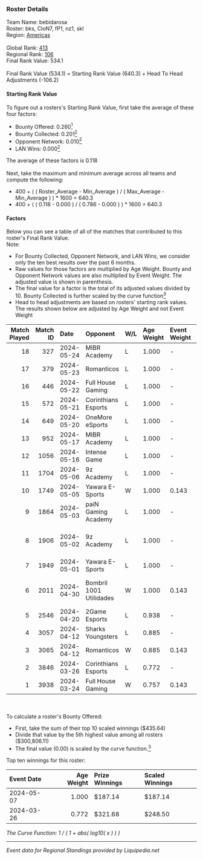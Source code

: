 ### Roster Details<br />
Team Name: bebidarosa<br />
Roster: bks, CloN7, fP1, nz1, skl<br />
Region: [Americas]( ../standings_americas.md)<br />
<br />
Global Rank: [413](../standings_global.md)<br />
Regional Rank: [106]( ../standings_americas.md)<br />
Final Rank Value:  534.1<br />
<br />
Final Rank Value (534.1) = Starting Rank Value (640.3) + Head To Head Adjustments (-106.2)<br />

#### Starting Rank Value<br />
To figure out a rosters's Starting Rank Value, first take the average of these four factors:<br />
- Bounty Offered: 0.260[<sup>1</sup>](#table2)
- Bounty Collected: 0.201[<sup>2</sup>](#table1)
- Opponent Network: 0.010[<sup>2</sup>](#table1)
- LAN Wins: 0.000[<sup>2</sup>](#table1)

The average of these factors is 0.118<br />
<br />
Next, take the maximum and minimum average across all teams and compute the following:<br />
- 400 + ( ( Roster_Average - Min_Average ) / ( Max_Average - Min_Average ) ) * 1600 = 640.3
- 400 + ( ( 0.118 - 0.000 ) / ( 0.786 - 0.000 ) ) * 1600 = 640.3


#### Factors<br />
Below you can see a table of all of the matches that contributed to this roster's Final Rank Value.<br />
Note:<br />

- For Bounty Collected, Opponent Network, and LAN Wins, we consider only the ten best results over the past 6 months.
- Raw values for those factors are multiplied by Age Weight. Bounty and Opponent Network values are also multiplied by Event Weight. The adjusted value is shown in parenthesis.
- The final value for a factor is the total of its adjusted values divided by 10. Bounty Collected is further scaled by the curve function[<sup>3</sup>](#curveFunction)
- Head to head adjustments are based on rosters' starting rank values. The results shown below are adjusted by Age Weight and not Event Weight
<span id="table1"></span><br />


| Match Played | Match ID | Date       | Opponent                | W/L | Age Weight | Event Weight | Bounty Collected | Opponent Network | LAN Wins  | H2H Adj. | Roster                                      |
| -: | -: | :- | :- | :- | :- | :- | :- | :- | :- | -: | :- |
|           18 |      327 | 2024-05-24 | MIBR Academy            | L   | 1.000      | -            | -                | -                | -         |   -10.06 | bks, CloN7, fP1, nz1, skl                   |
|           17 |      379 | 2024-05-23 | Romanticos              | L   | 1.000      | -            | -                | -                | -         |   -10.86 | bks, CloN7, fP1, nz1, skl                   |
|           16 |      446 | 2024-05-22 | Full House Gaming       | L   | 1.000      | -            | -                | -                | -         |   -10.84 | bks, CloN7, fP1, nz1, skl                   |
|           15 |      572 | 2024-05-21 | Corinthians Esports     | L   | 1.000      | -            | -                | -                | -         |    -8.89 | bks, CloN7, fP1, nz1, skl                   |
|           14 |      649 | 2024-05-20 | OneMore eSports         | L   | 1.000      | -            | -                | -                | -         |   -14.41 | bks, CloN7, fP1, nz1, skl                   |
|           13 |      952 | 2024-05-17 | MIBR Academy            | L   | 1.000      | -            | -                | -                | -         |   -10.10 | bks, CloN7, fP1, nz1, skl                   |
|           12 |     1056 | 2024-05-16 | Intense Game            | L   | 1.000      | -            | -                | -                | -         |    -9.63 | bks, CloN7, fP1, nz1, skl                   |
|           11 |     1704 | 2024-05-06 | 9z Academy              | L   | 1.000      | -            | -                | -                | -         |   -14.65 | bks, fP1, nz1, sanc, skl                    |
|           10 |     1749 | 2024-05-05 | Yawara E-Sports         | W   | 1.000      | 0.143        | 0.002 (0.000)    | 0.319 (0.046)    | 0 (0.000) |    18.58 | bks, fP1, nz1, sanc, skl                    |
|            9 |     1864 | 2024-05-03 | paiN Gaming Academy     | L   | 1.000      | -            | -                | -                | -         |   -11.45 | bks, fP1, nz1, sanc, skl                    |
|            8 |     1906 | 2024-05-02 | 9z Academy              | L   | 1.000      | -            | -                | -                | -         |   -15.11 | divine, lezy, MaxOff, neozix, slashzz       |
|            7 |     1949 | 2024-05-01 | Yawara E-Sports         | L   | 1.000      | -            | -                | -                | -         |   -13.20 | bks, fP1, nz1, sanc, skl                    |
|            6 |     2011 | 2024-04-30 | Bombril 1001 Utilidades | W   | 1.000      | 0.143        | 0.003 (0.000)    | 0.144 (0.021)    | 0 (0.000) |    17.09 | Demonos, hazart, MITHPUTTINI, nolkz, suNday |
|            5 |     2546 | 2024-04-20 | 2Game Esports           | L   | 0.938      | -            | -                | -                | -         |   -13.03 | bks, fP1, nz1, sanc, skl                    |
|            4 |     3057 | 2024-04-12 | Sharks Youngsters       | L   | 0.885      | -            | -                | -                | -         |   -14.96 | bks, fP1, nz1, sanc, skl                    |
|            3 |     3065 | 2024-04-12 | Romanticos              | W   | 0.885      | 0.143        | 0.001 (0.000)    | 0.132 (0.017)    | 0 (0.000) |    12.97 | bks, fP1, nz1, sanc, skl                    |
|            2 |     3846 | 2024-03-26 | Corinthians Esports     | L   | 0.772      | -            | -                | -                | -         |   -10.09 | bks, fP1, nz1, sanc, suNday                 |
|            1 |     3938 | 2024-03-24 | Full House Gaming       | W   | 0.757      | 0.143        | 0.002 (0.000)    | 0.205 (0.022)    | 0 (0.000) |    12.42 | bks, fP1, nz1, sanc, suNday                 |

<br />
<span id="table2"></span><br />
To calculate a roster's Bounty Offered:<br />

- First, take the sum of their top 10 scaled winnings ($435.64)
- Divide that value by the 5th highest value among all rosters ($300,806.11)
- The final value (0.00) is scaled by the curve function.[<sup>3</sup>](#curveFunction)

Top ten winnings for this roster:<br />

| Event Date | Age Weight | Prize Winnings | Scaled Winnings |
| :- | -: | :- | :- |
| 2024-05-07 |      1.000 | $187.14        | $187.14         |
| 2024-03-26 |      0.772 | $321.68        | $248.50         |


<span id="curveFunction"></span>_The Curve Function: 1 / ( 1 + abs( log10( x ) ) )_<br />

---
_Event data for Regional Standings provided by Liquipedia.net_<br />
